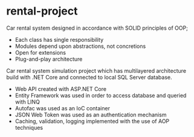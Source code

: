 # rental-project

Car rental system designed in accordance with SOLID principles of OOP;

- Each class has single responsibility
- Modules depend upon abstractions, not concretions
- Open for extensions
- Plug-and-play architecture

Car rental system simulation project which has multilayered architecture build with .NET Core and connected to local SQL Server database. 

* Web API created with ASP.NET Core
* Entity Framework was used in order to access database and queried with LINQ
* Autofac was used as an IoC container 
* JSON Web Token was used as an authentication mechanism
* Caching, validation, logging implemented with the use of AOP techniques
